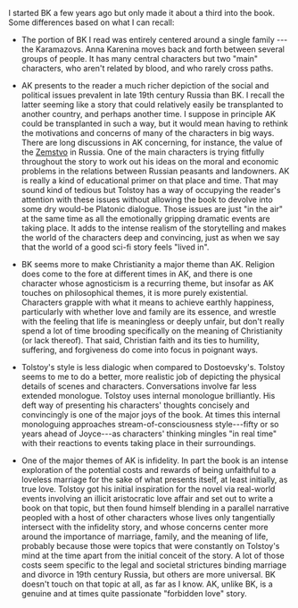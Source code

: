 I started BK a few years ago but only made it about a third
into the book. Some differences based on what I can recall:

- The portion of BK I read was entirely centered around a
  single family --- the Karamazovs. Anna Karenina moves back
  and forth between several groups of people. It has many 
  central characters but two "main" characters, who aren't
  related by blood, and who rarely cross paths.

- AK presents to the reader a much richer depiction 
  of the social and political issues prevalent in 
  late 19th century Russia than BK. I recall the latter 
  seeming like a story that could relatively easily be transplanted
  to another country, and perhaps another time. I suppose in 
  principle AK could be transplanted in such a way, but 
  it would mean having to rethink the motivations and 
  concerns of many of the characters in big ways. 
  There are long discussions in AK concerning, for instance,
  the value of the [Zemstvo](https://en.wikipedia.org/wiki/Zemstvo) 
  in Russia. One of the main characters is trying fitfully throughout the story
  to work out his ideas on the moral and economic problems 
  in the relations between Russian peasants and landowners. 
  AK is really a kind of educational primer on that place 
  and time. That may sound kind of tedious but Tolstoy 
  has a way of occupying the reader's attention with these 
  issues without allowing the book to devolve into some
  dry would-be Platonic dialogue. Those issues are just 
  "in the air" at the same time as all the emotionally 
  gripping dramatic events are taking place. It adds to the
  intense realism of the storytelling and makes the world
  of the characters deep and convincing, just as 
  when we say that the world of a good sci-fi story feels 
  "lived in".

- BK seems more to make Christianity a major theme than AK.
  Religion does come to the fore at different times in AK,
  and there is one character whose agnosticism is a 
  recurring theme, but insofar as AK touches on philosophical 
  themes, it is more purely existential. Characters grapple with 
  what it means to achieve earthly happiness, particularly 
  with whether love and family are its essence, and wrestle 
  with the feeling that life is meaningless or deeply unfair, 
  but don't really spend a lot of time brooding specifically 
  on the meaning of Christianity (or lack thereof). That 
  said, Christian faith and its ties to humility, suffering, 
  and forgiveness do come into focus in poignant ways.

- Tolstoy's style is less dialogic when compared to 
  Dostoevsky's. Tolstoy seems to me to do a better, more 
  realistic job of depicting the physical details of 
  scenes and characters. Conversations involve far less
  extended monologue. Tolstoy uses internal monologue 
  brilliantly. His deft way of presenting his characters' 
  thoughts concisely and convincingly is one of the major 
  joys of the book. At times this internal monologuing 
  approaches stream-of-consciousness style---fifty or so 
  years ahead of Joyce---as characters' 
  thinking mingles "in real time" with their reactions to
  events taking place in their surroundings.

- One of the major themes of AK is infidelity. In part the
  book is an intense exploration of the potential costs and rewards 
  of being unfaithful to a loveless marriage for the 
  sake of what presents itself, at least initially, as true love. 
  Tolstoy got his initial inspiration for the novel via
  real-world events involving an illicit aristocratic love affair
  and set out to write a book on that topic, but then
  found himself blending in a parallel narrative peopled with
  a host of other characters whose lives only tangentially
  intersect with the infidelity story, and whose concerns 
  center more around the importance of marriage, family, 
  and the meaning of life, probably because those were topics 
  that were constantly on Tolstoy's mind at the time apart
  from the initial conceit of the story.
  A lot of those costs seem specific to the 
  legal and societal strictures binding marriage and divorce
  in 19th century Russia, but others are more universal.
  BK doesn't touch on that topic at all, as far as I know. 
  AK, unlike BK, is a genuine and at times quite 
  passionate "forbidden love" story. 
